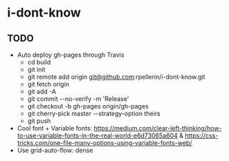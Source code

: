 # i-dont-know

## TODO

* Auto deploy gh-pages through Travis
  * cd build
  * git init
  * git remote add origin git@github.com:rpellerin/i-dont-know.git
  * git fetch origin
  * git add -A
  * git commit --no-verify -m 'Release'
  * git checkout -b gh-pages origin/gh-pages
  * git cherry-pick master --strategy-option theirs
  * git push
* Cool font + Variable fonts: https://medium.com/clear-left-thinking/how-to-use-variable-fonts-in-the-real-world-e6d73065a604 & https://css-tricks.com/one-file-many-options-using-variable-fonts-web/
* Use grid-auto-flow: dense